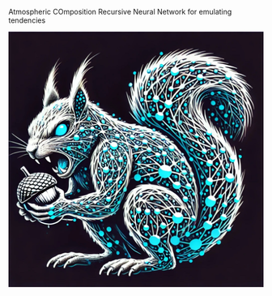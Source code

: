 Atmospheric COmposition Recursive Neural Network for emulating tendencies

<p align="center">
  <img src="https://raw.githubusercontent.com/jeromebarre/ACORNN/master/acornnnn.jpg" alt="ACORNN Logo" width="600">
</p>
